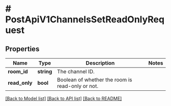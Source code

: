 # # PostApiV1ChannelsSetReadOnlyRequest

## Properties

Name | Type | Description | Notes
------------ | ------------- | ------------- | -------------
**room_id** | **string** | The channel ID. |
**read_only** | **bool** | Boolean of whether the room is read-only or not. |

[[Back to Model list]](../../README.md#models) [[Back to API list]](../../README.md#endpoints) [[Back to README]](../../README.md)
